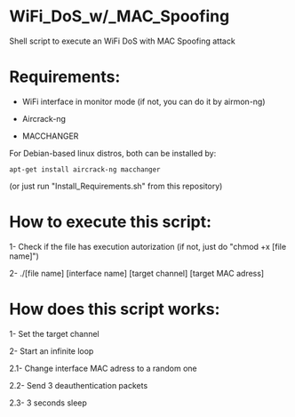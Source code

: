 # WiFi_DoS_w/_MAC_Spoofing
Shell script to execute an WiFi DoS with MAC Spoofing attack

# Requirements:

- WiFi interface in monitor mode (if not, you can do it by airmon-ng)

- Aircrack-ng
- MACCHANGER

For Debian-based linux distros, both can be installed by:
```
apt-get install aircrack-ng macchanger
```

(or just run "Install_Requirements.sh" from this repository)

# How to execute this script:

1- Check if the file has execution autorization (if not, just do "chmod +x [file name]")

2- ./[file name] [interface name] [target channel] [target MAC adress]

# How does this script works:

1- Set the target channel
   
2- Start an infinite loop

2.1- Change interface MAC adress to a random one

2.2- Send 3 deauthentication packets 

2.3- 3 seconds sleep
